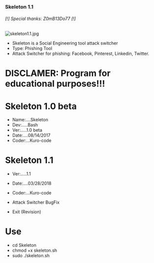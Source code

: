 ### Skeleton 1.1 ###

######     [!] Special thanks: Z0mB13Do77 [!]

![skeleton1.1.jpg](https://github.com/KURO-CODE/Skeleton/blob/master/skeleton1.1.jpg)

* Skeleton is a Social Engineering tool attack switcher
* Type: Phishing Tool
* Attack Switcher for phishing: Facebook, Pinterest, Linkedin, Twitter.

# DISCLAMER: Program for educational purposes!!!

# Skeleton 1.0 beta
* Name:....Skeleton
* Dev:.....Bash
* Ver:.....1.0 beta
* Date:....08/14/2017
* Coder:...Kuro-code

# Skeleton 1.1
* Ver:.....1.1
* Date:....03/28/2018
* Coder:...Kuro-code

* Attack Switcher BugFix
* Exit (Revision)

# Use #

* cd Skeleton
*  chmod +x skeleton.sh
* sudo ./skeleton.sh
